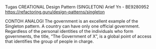 Tugas CREATIONAL Design Pattern (SINGLETON) Arief Yn - BE9280952
https://refactoring.guru/design-patterns/singleton

CONTOH ANALOGI 
The government is an excellent example of the Singleton pattern. A country can have only one official government. Regardless of the personal identities of the individuals who form governments, the title, “The Government of X”, is a global point of access that identifies the group of people in charge.